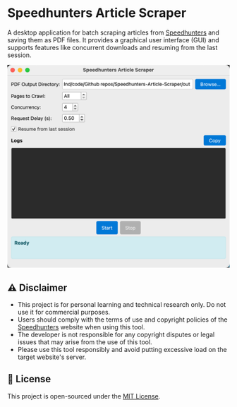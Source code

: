 # Speedhunters Article Scraper

A desktop application for batch scraping articles from [Speedhunters](http://www.speedhunters.com/) and saving them as PDF files. It provides a graphical user interface (GUI) and supports features like concurrent downloads and resuming from the last session.

![Screenshot](image.png)

## ⚠️ Disclaimer

- This project is for personal learning and technical research only. Do not use it for commercial purposes.
- Users should comply with the terms of use and copyright policies of the [Speedhunters](http://www.speedhunters.com/) website when using this tool.
- The developer is not responsible for any copyright disputes or legal issues that may arise from the use of this tool.
- Please use this tool responsibly and avoid putting excessive load on the target website's server.

## 📄 License

This project is open-sourced under the [MIT License](LICENSE).